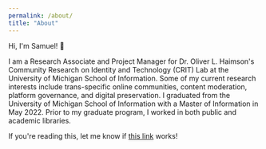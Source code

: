 ```yaml
---
permalink: /about/
title: "About"
---
```


Hi, I'm Samuel! 👋 

I am a Research Associate and Project Manager for Dr. Oliver L. Haimson's Community Research on Identity and Technology (CRIT) Lab at the University of Michigan School of Information. Some of my current research interests include trans-specific online communities, content moderation, platform governance, and digital preservation. I graduated from the University of Michigan School of Information with a Master of Information in May 2022. Prior to my graduate program, I worked in both public and academic libraries.

<p>If you're reading this, let me know if <a href="www.youtube.com">this link</a> works!</p>
